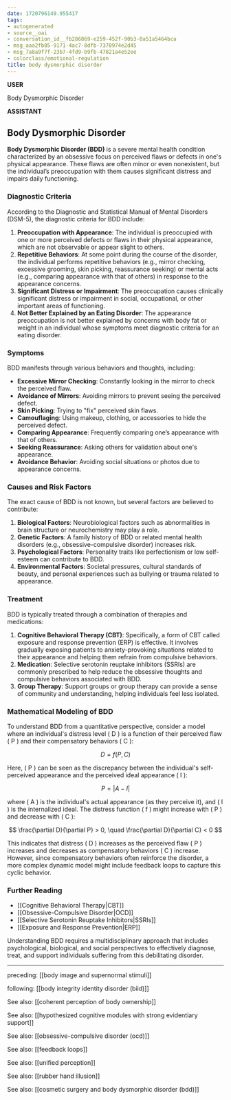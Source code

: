 ```yaml
---
date: 1720796149.955417
tags:
- autogenerated
- source__oai
- conversation_id__fb286869-e259-452f-90b3-0a51a5464bca
- msg_aaa2fb05-9171-4ac7-8dfb-7370974e2d45
- msg_7a8a9f7f-23b7-4fd9-b9fb-47821a4e52ee
- colorclass/emotional-regulation
title: body dysmorphic disorder
---
```


**USER**

Body Dysmorphic Disorder


**ASSISTANT**

## Body Dysmorphic Disorder

**Body Dysmorphic Disorder (BDD)** is a severe mental health condition characterized by an obsessive focus on perceived flaws or defects in one's physical appearance. These flaws are often minor or even nonexistent, but the individual’s preoccupation with them causes significant distress and impairs daily functioning.

### Diagnostic Criteria

According to the Diagnostic and Statistical Manual of Mental Disorders (DSM-5), the diagnostic criteria for BDD include:

1. **Preoccupation with Appearance**: The individual is preoccupied with one or more perceived defects or flaws in their physical appearance, which are not observable or appear slight to others.
2. **Repetitive Behaviors**: At some point during the course of the disorder, the individual performs repetitive behaviors (e.g., mirror checking, excessive grooming, skin picking, reassurance seeking) or mental acts (e.g., comparing appearance with that of others) in response to the appearance concerns.
3. **Significant Distress or Impairment**: The preoccupation causes clinically significant distress or impairment in social, occupational, or other important areas of functioning.
4. **Not Better Explained by an Eating Disorder**: The appearance preoccupation is not better explained by concerns with body fat or weight in an individual whose symptoms meet diagnostic criteria for an eating disorder.

### Symptoms

BDD manifests through various behaviors and thoughts, including:

- **Excessive Mirror Checking**: Constantly looking in the mirror to check the perceived flaw.
- **Avoidance of Mirrors**: Avoiding mirrors to prevent seeing the perceived defect.
- **Skin Picking**: Trying to "fix" perceived skin flaws.
- **Camouflaging**: Using makeup, clothing, or accessories to hide the perceived defect.
- **Comparing Appearance**: Frequently comparing one’s appearance with that of others.
- **Seeking Reassurance**: Asking others for validation about one's appearance.
- **Avoidance Behavior**: Avoiding social situations or photos due to appearance concerns.

### Causes and Risk Factors

The exact cause of BDD is not known, but several factors are believed to contribute:

1. **Biological Factors**: Neurobiological factors such as abnormalities in brain structure or neurochemistry may play a role.
2. **Genetic Factors**: A family history of BDD or related mental health disorders (e.g., obsessive-compulsive disorder) increases risk.
3. **Psychological Factors**: Personality traits like perfectionism or low self-esteem can contribute to BDD.
4. **Environmental Factors**: Societal pressures, cultural standards of beauty, and personal experiences such as bullying or trauma related to appearance.

### Treatment

BDD is typically treated through a combination of therapies and medications:

1. **Cognitive Behavioral Therapy (CBT)**: Specifically, a form of CBT called exposure and response prevention (ERP) is effective. It involves gradually exposing patients to anxiety-provoking situations related to their appearance and helping them refrain from compulsive behaviors.
2. **Medication**: Selective serotonin reuptake inhibitors (SSRIs) are commonly prescribed to help reduce the obsessive thoughts and compulsive behaviors associated with BDD.
3. **Group Therapy**: Support groups or group therapy can provide a sense of community and understanding, helping individuals feel less isolated.

### Mathematical Modeling of BDD

To understand BDD from a quantitative perspective, consider a model where an individual's distress level \( D \) is a function of their perceived flaw \( P \) and their compensatory behaviors \( C \):

$$
D = f(P, C)
$$

Here, \( P \) can be seen as the discrepancy between the individual's self-perceived appearance and the perceived ideal appearance \( I \):

$$
P = |A - I|
$$

where \( A \) is the individual's actual appearance (as they perceive it), and \( I \) is the internalized ideal. The distress function \( f \) might increase with \( P \) and decrease with \( C \):

$$
\frac{\partial D}{\partial P} > 0, \quad \frac{\partial D}{\partial C} < 0
$$

This indicates that distress \( D \) increases as the perceived flaw \( P \) increases and decreases as compensatory behaviors \( C \) increase. However, since compensatory behaviors often reinforce the disorder, a more complex dynamic model might include feedback loops to capture this cyclic behavior.

### Further Reading

- [[Cognitive Behavioral Therapy|CBT]]
- [[Obsessive-Compulsive Disorder|OCD]]
- [[Selective Serotonin Reuptake Inhibitors|SSRIs]]
- [[Exposure and Response Prevention|ERP]]

Understanding BDD requires a multidisciplinary approach that includes psychological, biological, and social perspectives to effectively diagnose, treat, and support individuals suffering from this debilitating disorder.


---

preceding: [[body image and supernormal stimuli]]  


following: [[body integrity identity disorder (biid)]]

See also: [[coherent perception of body ownership]]


See also: [[hypothesized cognitive modules with strong evidentiary support]]


See also: [[obsessive-compulsive disorder (ocd)]]


See also: [[feedback loops]]


See also: [[unified perception]]


See also: [[rubber hand illusion]]


See also: [[cosmetic surgery and body dysmorphic disorder (bdd)]]